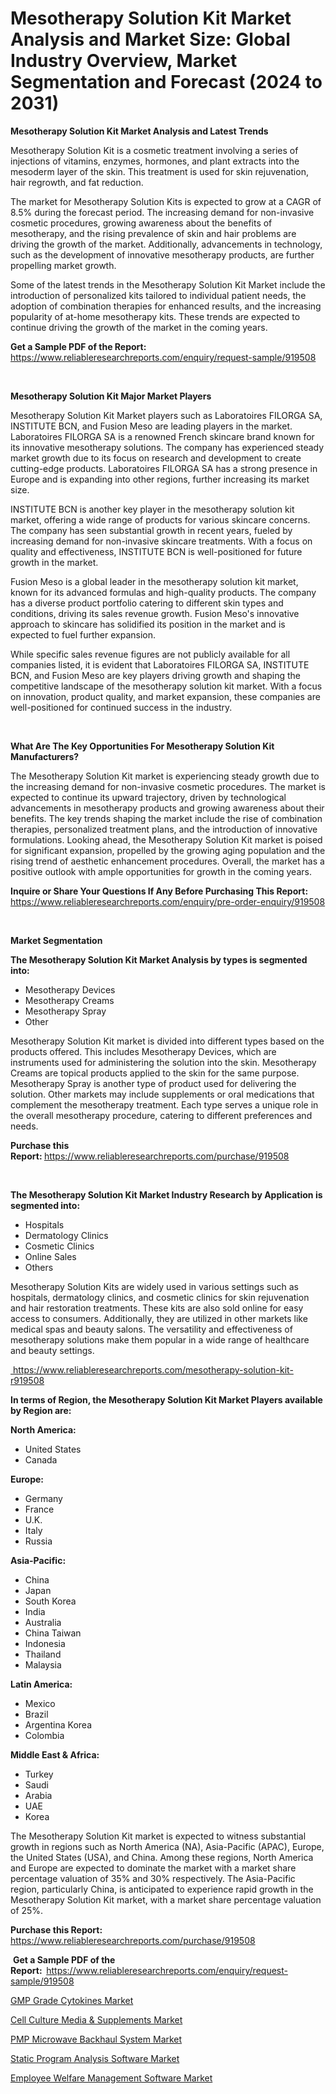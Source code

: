 <p><h1>Mesotherapy Solution Kit Market Analysis and Market Size: Global Industry Overview, Market Segmentation and Forecast (2024 to 2031)</h1></p><p><strong>Mesotherapy Solution Kit Market Analysis and Latest Trends</strong></p>
<p><p>Mesotherapy Solution Kit is a cosmetic treatment involving a series of injections of vitamins, enzymes, hormones, and plant extracts into the mesoderm layer of the skin. This treatment is used for skin rejuvenation, hair regrowth, and fat reduction.</p><p>The market for Mesotherapy Solution Kits is expected to grow at a CAGR of 8.5% during the forecast period. The increasing demand for non-invasive cosmetic procedures, growing awareness about the benefits of mesotherapy, and the rising prevalence of skin and hair problems are driving the growth of the market. Additionally, advancements in technology, such as the development of innovative mesotherapy products, are further propelling market growth.</p><p>Some of the latest trends in the Mesotherapy Solution Kit Market include the introduction of personalized kits tailored to individual patient needs, the adoption of combination therapies for enhanced results, and the increasing popularity of at-home mesotherapy kits. These trends are expected to continue driving the growth of the market in the coming years.</p></p>
<p><strong>Get a Sample PDF of the Report:&nbsp;</strong> <a href="https://www.reliableresearchreports.com/enquiry/request-sample/919508">https://www.reliableresearchreports.com/enquiry/request-sample/919508</a></p>
<p>&nbsp;</p>
<p><strong>Mesotherapy Solution Kit Major Market Players</strong></p>
<p><p>Mesotherapy Solution Kit Market players such as Laboratoires FILORGA SA, INSTITUTE BCN, and Fusion Meso are leading players in the market. Laboratoires FILORGA SA is a renowned French skincare brand known for its innovative mesotherapy solutions. The company has experienced steady market growth due to its focus on research and development to create cutting-edge products. Laboratoires FILORGA SA has a strong presence in Europe and is expanding into other regions, further increasing its market size.</p><p>INSTITUTE BCN is another key player in the mesotherapy solution kit market, offering a wide range of products for various skincare concerns. The company has seen substantial growth in recent years, fueled by increasing demand for non-invasive skincare treatments. With a focus on quality and effectiveness, INSTITUTE BCN is well-positioned for future growth in the market.</p><p>Fusion Meso is a global leader in the mesotherapy solution kit market, known for its advanced formulas and high-quality products. The company has a diverse product portfolio catering to different skin types and conditions, driving its sales revenue growth. Fusion Meso's innovative approach to skincare has solidified its position in the market and is expected to fuel further expansion.</p><p>While specific sales revenue figures are not publicly available for all companies listed, it is evident that Laboratoires FILORGA SA, INSTITUTE BCN, and Fusion Meso are key players driving growth and shaping the competitive landscape of the mesotherapy solution kit market. With a focus on innovation, product quality, and market expansion, these companies are well-positioned for continued success in the industry.</p></p>
<p>&nbsp;</p>
<p><strong>What Are The Key Opportunities For Mesotherapy Solution Kit Manufacturers?</strong></p>
<p><p>The Mesotherapy Solution Kit market is experiencing steady growth due to the increasing demand for non-invasive cosmetic procedures. The market is expected to continue its upward trajectory, driven by technological advancements in mesotherapy products and growing awareness about their benefits. The key trends shaping the market include the rise of combination therapies, personalized treatment plans, and the introduction of innovative formulations. Looking ahead, the Mesotherapy Solution Kit market is poised for significant expansion, propelled by the growing aging population and the rising trend of aesthetic enhancement procedures. Overall, the market has a positive outlook with ample opportunities for growth in the coming years.</p></p>
<p><strong>Inquire or Share Your Questions If Any Before Purchasing This Report:</strong> <a href="https://www.reliableresearchreports.com/enquiry/pre-order-enquiry/919508">https://www.reliableresearchreports.com/enquiry/pre-order-enquiry/919508</a></p>
<p>&nbsp;</p>
<p><strong>Market Segmentation</strong></p>
<p><strong>The Mesotherapy Solution Kit Market Analysis by types is segmented into:</strong></p>
<p><ul><li>Mesotherapy Devices</li><li>Mesotherapy Creams</li><li>Mesotherapy Spray</li><li>Other</li></ul></p>
<p><p>Mesotherapy Solution Kit market is divided into different types based on the products offered. This includes Mesotherapy Devices, which are instruments used for administering the solution into the skin. Mesotherapy Creams are topical products applied to the skin for the same purpose. Mesotherapy Spray is another type of product used for delivering the solution. Other markets may include supplements or oral medications that complement the mesotherapy treatment. Each type serves a unique role in the overall mesotherapy procedure, catering to different preferences and needs.</p></p>
<p><strong>Purchase this Report:&nbsp;</strong><a href="https://www.reliableresearchreports.com/purchase/919508">https://www.reliableresearchreports.com/purchase/919508</a></p>
<p>&nbsp;</p>
<p><strong>The Mesotherapy Solution Kit Market Industry Research by Application is segmented into:</strong></p>
<p><ul><li>Hospitals</li><li>Dermatology Clinics</li><li>Cosmetic Clinics</li><li>Online Sales</li><li>Others</li></ul></p>
<p><p>Mesotherapy Solution Kits are widely used in various settings such as hospitals, dermatology clinics, and cosmetic clinics for skin rejuvenation and hair restoration treatments. These kits are also sold online for easy access to consumers. Additionally, they are utilized in other markets like medical spas and beauty salons. The versatility and effectiveness of mesotherapy solutions make them popular in a wide range of healthcare and beauty settings.</p></p>
<p><a href="https://www.reliableresearchreports.com/mesotherapy-solution-kit-r919508">&nbsp;https://www.reliableresearchreports.com/mesotherapy-solution-kit-r919508</a></p>
<p><strong>In terms of Region, the Mesotherapy Solution Kit Market Players available by Region are:</strong></p>
<p>
    <p> <strong> North America: </strong>
        <ul>
            <li>United States</li>
            <li>Canada</li>
        </ul>
        </p> 
    <p> <strong> Europe: </strong>
        <ul>
            <li>Germany</li>
            <li>France</li>
            <li>U.K.</li>
            <li>Italy</li>
            <li>Russia</li>
        </ul>
        </p> 
    <p> <strong> Asia-Pacific: </strong>
        <ul>
            <li>China</li>
            <li>Japan</li>
            <li>South Korea</li>
            <li>India</li>
            <li>Australia</li>
            <li>China Taiwan</li>
            <li>Indonesia</li>
            <li>Thailand</li>
            <li>Malaysia</li>
        </ul>
        </p> 
    <p> <strong> Latin America: </strong>
        <ul>
            <li>Mexico</li>
            <li>Brazil</li>
            <li>Argentina Korea</li>
            <li>Colombia</li>
        </ul>
        </p> 
    <p> <strong> Middle East & Africa: </strong>
        <ul>
            <li>Turkey</li>
            <li>Saudi</li>
            <li>Arabia</li>
            <li>UAE</li>
            <li>Korea</li>
        </ul>
    </p>
    </p>
<p><p>The Mesotherapy Solution Kit market is expected to witness substantial growth in regions such as North America (NA), Asia-Pacific (APAC), Europe, the United States (USA), and China. Among these regions, North America and Europe are expected to dominate the market with a market share percentage valuation of 35% and 30% respectively. The Asia-Pacific region, particularly China, is anticipated to experience rapid growth in the Mesotherapy Solution Kit market, with a market share percentage valuation of 25%.</p></p>
<p><strong>Purchase this Report: </strong><a href="https://www.reliableresearchreports.com/purchase/919508">https://www.reliableresearchreports.com/purchase/919508</a></p>
<p>&nbsp;<strong>Get a Sample PDF of the Report:&nbsp;&nbsp;</strong><a href="https://www.reliableresearchreports.com/enquiry/request-sample/919508">https://www.reliableresearchreports.com/enquiry/request-sample/919508</a></p>
<p><strong></strong></p>
<p><p><a href="https://github.com/hzxpgedq27/Market-Research-Report-List-1/blob/main/gmp-grade-cytokines-market.md">GMP Grade Cytokines Market</a></p><p><a href="https://github.com/mdinislamsheik/Market-Research-Report-List-1/blob/main/cell-culture-media-supplements-market.md">Cell Culture Media & Supplements Market</a></p><p><a href="https://github.com/NorbertYates/Market-Research-Report-List-6/blob/main/pmp-microwave-backhaul-system-market.md">PMP Microwave Backhaul System Market</a></p><p><a href="https://github.com/prosalinda88/Market-Research-Report-List-6/blob/main/static-program-analysis-software-market.md">Static Program Analysis Software Market</a></p><p><a href="https://github.com/globismark/Market-Research-Report-List-5/blob/main/employee-welfare-management-software-market.md">Employee Welfare Management Software Market</a></p></p>